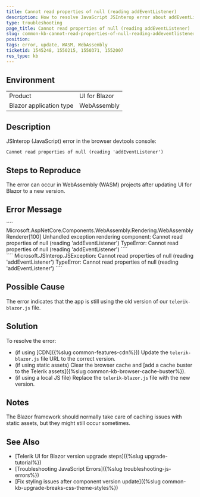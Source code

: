 ```yaml
---
title: Cannot read properties of null (reading addEventListener)
description: How to resolve JavaScript JSInterop error about addEventListener in Blazor WebAssembly applications.
type: troubleshooting
page_title: Cannot read properties of null (reading addEventListener)
slug: common-kb-cannot-read-properties-of-null-reading-addeventlistener
position: 
tags: error, update, WASM, WebAssembly
ticketid: 1545248, 1550215, 1550371, 1552007
res_type: kb
---
```


## Environment

<table>
    <tbody>
        <tr>
            <td>Product</td>
            <td>UI for Blazor</td>
        </tr>
        <tr>
            <td>Blazor application type</td>
            <td>WebAssembly</td>
        </tr>
    </tbody>
</table>

## Description

JSInterop (JavaScript) error in the browser devtools console:

`Cannot read properties of null (reading 'addEventListener')`

## Steps to Reproduce

The error can occur in WebAssembly (WASM) projects after updating UI for Blazor to a new version.

## Error Message

<div class="skip-repl"></div>
````
Microsoft.AspNetCore.Components.WebAssembly.Rendering.WebAssemblyRenderer[100]
  Unhandled exception rendering component: Cannot read properties of null (reading 'addEventListener')
  TypeError: Cannot read properties of null (reading 'addEventListener')
````

<div class="skip-repl"></div>
````
Microsoft.JSInterop.JSException: Cannot read properties of null (reading 'addEventListener')
TypeError: Cannot read properties of null (reading 'addEventListener')
````

## Possible Cause

The error indicates that the app is still using the old version of our `telerik-blazor.js` file.

## Solution

To resolve the error:

* (if using [CDN]({%slug common-features-cdn%})) Update the `telerik-blazor.js` file URL to the correct version.
* (if using static assets) Clear the browser cache and [add a cache buster to the Telerik assets]({%slug common-kb-browser-cache-buster%}).
* (if using a local JS file) Replace the `telerik-blazor.js` file with the new version.

## Notes

The Blazor framework should normally take care of caching issues with static assets, but they might still occur sometimes.

## See Also

* [Telerik UI for Blazor version upgrade steps]({%slug upgrade-tutorial%})
* [Troubleshooting JavaScript Errors]({%slug troubleshooting-js-errors%})
* [Fix styling issues after component version update]({%slug common-kb-upgrade-breaks-css-theme-styles%})
